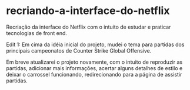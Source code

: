 # recriando-a-interface-do-netflix
Recriação da interface do Netflix com o intuito de estudar e praticar tecnologias de front end.

Edit 1: Em cima da idéia inicial do projeto, mudei o tema para partidas dos principais campeonatos de Counter Strike Global Offensive.

Em breve atualizarei o projeto novamente, com o intuito de reproduzir as partidas, adicionar mais informações, acertar alguns detalhes de estilo e deixar o carrossel funcionando, redirecionando para a página de assistir partidas.
